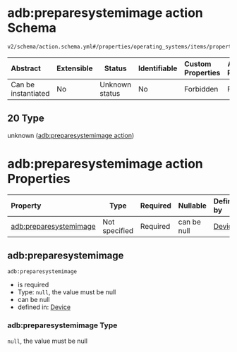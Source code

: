 # adb:preparesystemimage action Schema

```txt
v2/schema/action.schema.yml#/properties/operating_systems/items/properties/steps/items/properties/actions/items/oneOf/20
```




| Abstract            | Extensible | Status         | Identifiable | Custom Properties | Additional Properties | Access Restrictions | Defined In                                                           |
| :------------------ | ---------- | -------------- | ------------ | :---------------- | --------------------- | ------------------- | -------------------------------------------------------------------- |
| Can be instantiated | No         | Unknown status | No           | Forbidden         | Forbidden             | none                | [device.schema.json\*](../device.schema.json "open original schema") |

## 20 Type

unknown ([adb:preparesystemimage action](device-properties-operating-systems-operating-system-properties-steps-step-properties-group-step-action-oneof-adbpreparesystemimage-action.md))

# adb:preparesystemimage action Properties

| Property                                         | Type          | Required | Nullable    | Defined by                                                                                                                                                                                                                                                                                                                                            |
| :----------------------------------------------- | ------------- | -------- | ----------- | :---------------------------------------------------------------------------------------------------------------------------------------------------------------------------------------------------------------------------------------------------------------------------------------------------------------------------------------------------- |
| [adb:preparesystemimage](#adbpreparesystemimage) | Not specified | Required | can be null | [Device](device-properties-operating-systems-operating-system-properties-steps-step-properties-group-step-action-oneof-adbpreparesystemimage-action-properties-adbpreparesystemimage.md "v2/schema/action.schema.yml#/properties/operating_systems/items/properties/steps/items/properties/actions/items/oneOf/20/properties/adb:preparesystemimage") |

## adb:preparesystemimage




`adb:preparesystemimage`

-   is required
-   Type: `null`, the value must be null
-   can be null
-   defined in: [Device](device-properties-operating-systems-operating-system-properties-steps-step-properties-group-step-action-oneof-adbpreparesystemimage-action-properties-adbpreparesystemimage.md "v2/schema/action.schema.yml#/properties/operating_systems/items/properties/steps/items/properties/actions/items/oneOf/20/properties/adb:preparesystemimage")

### adb:preparesystemimage Type

`null`, the value must be null
